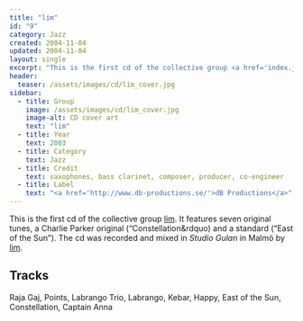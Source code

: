```yaml
---
title: "lim"
id: "9"
category: Jazz
created: 2004-11-04
updated: 2004-11-04
layout: single
excerpt: "This is the first cd of the collective group <a href='index.jsp?id=proj'>lim</a>. It featu..."
header: 
  teaser: /assets/images/cd/lim_cover.jpg
sidebar:
  - title: Group
    image: /assets/images/cd/lim_cover.jpg
    image-alt: CD cover art
    text: "lim"
  - title: Year
    text: 2003
  - title: Category
    text: Jazz
  - title: Credit
    text: saxophones, bass clarinet, composer, producer, co-engineer
  - title: Label
    text: "<a href='http://www.db-productions.se/'>dB Productions</a>"
---
```


This is the first cd of the collective group <a href='index.jsp?id=proj'>lim</a>. It features seven original tunes, a Charlie Parker original (&ldquo;Constellation&rdquo) and a standard (&ldquo;East of the Sun&rdquo;). The cd was recorded and mixed in <cite>Studio Gulan</cite> in Malmö by <a href='index.jsp?id=proj'>lim</a>.
<h2>Tracks</h2>
Raja Gaj, Points, Labrango Trio, Labrango, Kebar, Happy, East of the Sun, Constellation, Captain Anna
